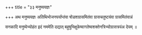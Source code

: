 +++
title = "३३ मनुष्ययज्ञः"

+++
अथ मनुष्ययज्ञः अतिथिभोजनपर्याप्तंवा षोडशग्रासमितंवा ग्रासचतुष्टयंवा ग्रासमितंवान्नं

सनकादि मनुष्येभ्योहंत इदं नममेति दद्यात् बहुषुभिक्षुकेष्वागतेष्वशक्तेनत्रिभ्योग्रासत्रयंअ देयम् ॥
